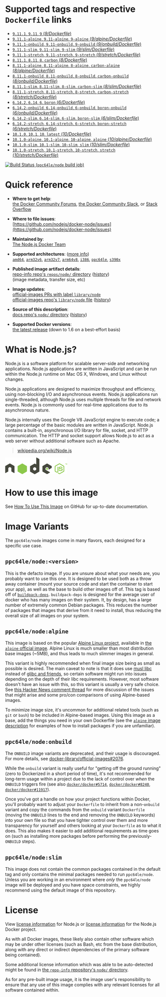 <!--

********************************************************************************

WARNING:

    DO NOT EDIT "node/README.md"

    IT IS AUTO-GENERATED

    (from the other files in "node/" combined with a set of templates)

********************************************************************************

-->

# Supported tags and respective `Dockerfile` links

-	[`9.11.1`, `9.11`, `9` (*9/Dockerfile*)](https://github.com/nodejs/docker-node/blob/9023f588717d236a92d91a8483ff0582484c22d1/9/Dockerfile)
-	[`9.11.1-alpine`, `9.11-alpine`, `9-alpine` (*9/alpine/Dockerfile*)](https://github.com/nodejs/docker-node/blob/9023f588717d236a92d91a8483ff0582484c22d1/9/alpine/Dockerfile)
-	[`9.11.1-onbuild`, `9.11-onbuild`, `9-onbuild` (*9/onbuild/Dockerfile*)](https://github.com/nodejs/docker-node/blob/9023f588717d236a92d91a8483ff0582484c22d1/9/onbuild/Dockerfile)
-	[`9.11.1-slim`, `9.11-slim`, `9-slim` (*9/slim/Dockerfile*)](https://github.com/nodejs/docker-node/blob/9023f588717d236a92d91a8483ff0582484c22d1/9/slim/Dockerfile)
-	[`9.11.1-stretch`, `9.11-stretch`, `9-stretch` (*9/stretch/Dockerfile*)](https://github.com/nodejs/docker-node/blob/9023f588717d236a92d91a8483ff0582484c22d1/9/stretch/Dockerfile)
-	[`8.11.1`, `8.11`, `8`, `carbon` (*8/Dockerfile*)](https://github.com/nodejs/docker-node/blob/b3ca6573b5c179148b446107386ae96ac6204ad3/8/Dockerfile)
-	[`8.11.1-alpine`, `8.11-alpine`, `8-alpine`, `carbon-alpine` (*8/alpine/Dockerfile*)](https://github.com/nodejs/docker-node/blob/b3ca6573b5c179148b446107386ae96ac6204ad3/8/alpine/Dockerfile)
-	[`8.11.1-onbuild`, `8.11-onbuild`, `8-onbuild`, `carbon-onbuild` (*8/onbuild/Dockerfile*)](https://github.com/nodejs/docker-node/blob/b3ca6573b5c179148b446107386ae96ac6204ad3/8/onbuild/Dockerfile)
-	[`8.11.1-slim`, `8.11-slim`, `8-slim`, `carbon-slim` (*8/slim/Dockerfile*)](https://github.com/nodejs/docker-node/blob/b3ca6573b5c179148b446107386ae96ac6204ad3/8/slim/Dockerfile)
-	[`8.11.1-stretch`, `8.11-stretch`, `8-stretch`, `carbon-stretch` (*8/stretch/Dockerfile*)](https://github.com/nodejs/docker-node/blob/b3ca6573b5c179148b446107386ae96ac6204ad3/8/stretch/Dockerfile)
-	[`6.14.2`, `6.14`, `6`, `boron` (*6/Dockerfile*)](https://github.com/nodejs/docker-node/blob/bb49c321f761c333ba87b18770121651f0a3004c/6/Dockerfile)
-	[`6.14.2-onbuild`, `6.14-onbuild`, `6-onbuild`, `boron-onbuild` (*6/onbuild/Dockerfile*)](https://github.com/nodejs/docker-node/blob/bb49c321f761c333ba87b18770121651f0a3004c/6/onbuild/Dockerfile)
-	[`6.14.2-slim`, `6.14-slim`, `6-slim`, `boron-slim` (*6/slim/Dockerfile*)](https://github.com/nodejs/docker-node/blob/bb49c321f761c333ba87b18770121651f0a3004c/6/slim/Dockerfile)
-	[`6.14.2-stretch`, `6.14-stretch`, `6-stretch`, `boron-stretch` (*6/stretch/Dockerfile*)](https://github.com/nodejs/docker-node/blob/bb49c321f761c333ba87b18770121651f0a3004c/6/stretch/Dockerfile)
-	[`10.1.0`, `10.1`, `10`, `latest` (*10/Dockerfile*)](https://github.com/nodejs/docker-node/blob/2ecc9e8579f519ae3d267b5b497b8c04d6c7040d/10/Dockerfile)
-	[`10.1.0-alpine`, `10.1-alpine`, `10-alpine`, `alpine` (*10/alpine/Dockerfile*)](https://github.com/nodejs/docker-node/blob/2ecc9e8579f519ae3d267b5b497b8c04d6c7040d/10/alpine/Dockerfile)
-	[`10.1.0-slim`, `10.1-slim`, `10-slim`, `slim` (*10/slim/Dockerfile*)](https://github.com/nodejs/docker-node/blob/2ecc9e8579f519ae3d267b5b497b8c04d6c7040d/10/slim/Dockerfile)
-	[`10.1.0-stretch`, `10.1-stretch`, `10-stretch`, `stretch` (*10/stretch/Dockerfile*)](https://github.com/nodejs/docker-node/blob/2ecc9e8579f519ae3d267b5b497b8c04d6c7040d/10/stretch/Dockerfile)

[![Build Status](https://doi-janky.infosiftr.net/job/multiarch/job/ppc64le/job/node/badge/icon) (`ppc64le/node` build job)](https://doi-janky.infosiftr.net/job/multiarch/job/ppc64le/job/node/)

# Quick reference

-	**Where to get help**:  
	[the Docker Community Forums](https://forums.docker.com/), [the Docker Community Slack](https://blog.docker.com/2016/11/introducing-docker-community-directory-docker-community-slack/), or [Stack Overflow](https://stackoverflow.com/search?tab=newest&q=docker)

-	**Where to file issues**:  
	[https://github.com/nodejs/docker-node/issues](https://github.com/nodejs/docker-node/issues)

-	**Maintained by**:  
	[The Node.js Docker Team](https://github.com/nodejs/docker-node)

-	**Supported architectures**: ([more info](https://github.com/docker-library/official-images#architectures-other-than-amd64))  
	[`amd64`](https://hub.docker.com/r/amd64/node/), [`arm32v6`](https://hub.docker.com/r/arm32v6/node/), [`arm32v7`](https://hub.docker.com/r/arm32v7/node/), [`arm64v8`](https://hub.docker.com/r/arm64v8/node/), [`i386`](https://hub.docker.com/r/i386/node/), [`ppc64le`](https://hub.docker.com/r/ppc64le/node/), [`s390x`](https://hub.docker.com/r/s390x/node/)

-	**Published image artifact details**:  
	[repo-info repo's `repos/node/` directory](https://github.com/docker-library/repo-info/blob/master/repos/node) ([history](https://github.com/docker-library/repo-info/commits/master/repos/node))  
	(image metadata, transfer size, etc)

-	**Image updates**:  
	[official-images PRs with label `library/node`](https://github.com/docker-library/official-images/pulls?q=label%3Alibrary%2Fnode)  
	[official-images repo's `library/node` file](https://github.com/docker-library/official-images/blob/master/library/node) ([history](https://github.com/docker-library/official-images/commits/master/library/node))

-	**Source of this description**:  
	[docs repo's `node/` directory](https://github.com/docker-library/docs/tree/master/node) ([history](https://github.com/docker-library/docs/commits/master/node))

-	**Supported Docker versions**:  
	[the latest release](https://github.com/docker/docker-ce/releases/latest) (down to 1.6 on a best-effort basis)

# What is Node.js?

Node.js is a software platform for scalable server-side and networking applications. Node.js applications are written in JavaScript and can be run within the Node.js runtime on Mac OS X, Windows, and Linux without changes.

Node.js applications are designed to maximize throughput and efficiency, using non-blocking I/O and asynchronous events. Node.js applications run single-threaded, although Node.js uses multiple threads for file and network events. Node.js is commonly used for real-time applications due to its asynchronous nature.

Node.js internally uses the Google V8 JavaScript engine to execute code; a large percentage of the basic modules are written in JavaScript. Node.js contains a built-in, asynchronous I/O library for file, socket, and HTTP communication. The HTTP and socket support allows Node.js to act as a web server without additional software such as Apache.

> [wikipedia.org/wiki/Node.js](https://en.wikipedia.org/wiki/Node.js)

![logo](https://raw.githubusercontent.com/docker-library/docs/01c12653951b2fe592c1f93a13b4e289ada0e3a1/node/logo.png)

# How to use this image

See [How To Use This Image](https://github.com/nodejs/docker-node/blob/master/README.md#how-to-use-this-image) on GitHub for up-to-date documentation.

# Image Variants

The `ppc64le/node` images come in many flavors, each designed for a specific use case.

## `ppc64le/node:<version>`

This is the defacto image. If you are unsure about what your needs are, you probably want to use this one. It is designed to be used both as a throw away container (mount your source code and start the container to start your app), as well as the base to build other images off of. This tag is based off of [`buildpack-deps`](https://registry.hub.docker.com/_/buildpack-deps/). `buildpack-deps` is designed for the average user of docker who has many images on their system. It, by design, has a large number of extremely common Debian packages. This reduces the number of packages that images that derive from it need to install, thus reducing the overall size of all images on your system.

## `ppc64le/node:alpine`

This image is based on the popular [Alpine Linux project](http://alpinelinux.org), available in [the `alpine` official image](https://hub.docker.com/_/alpine). Alpine Linux is much smaller than most distribution base images (~5MB), and thus leads to much slimmer images in general.

This variant is highly recommended when final image size being as small as possible is desired. The main caveat to note is that it does use [musl libc](http://www.musl-libc.org) instead of [glibc and friends](http://www.etalabs.net/compare_libcs.html), so certain software might run into issues depending on the depth of their libc requirements. However, most software doesn't have an issue with this, so this variant is usually a very safe choice. See [this Hacker News comment thread](https://news.ycombinator.com/item?id=10782897) for more discussion of the issues that might arise and some pro/con comparisons of using Alpine-based images.

To minimize image size, it's uncommon for additional related tools (such as `git` or `bash`) to be included in Alpine-based images. Using this image as a base, add the things you need in your own Dockerfile (see the [`alpine` image description](https://hub.docker.com/_/alpine/) for examples of how to install packages if you are unfamiliar).

## `ppc64le/node:onbuild`

The `ONBUILD` image variants are deprecated, and their usage is discouraged. For more details, see [docker-library/official-images#2076](https://github.com/docker-library/official-images/issues/2076).

While the `onbuild` variant is really useful for "getting off the ground running" (zero to Dockerized in a short period of time), it's not recommended for long-term usage within a project due to the lack of control over *when* the `ONBUILD` triggers fire (see also [`docker/docker#5714`](https://github.com/docker/docker/issues/5714), [`docker/docker#8240`](https://github.com/docker/docker/issues/8240), [`docker/docker#11917`](https://github.com/docker/docker/issues/11917)).

Once you've got a handle on how your project functions within Docker, you'll probably want to adjust your `Dockerfile` to inherit from a non-`onbuild` variant and copy the commands from the `onbuild` variant `Dockerfile` (moving the `ONBUILD` lines to the end and removing the `ONBUILD` keywords) into your own file so that you have tighter control over them and more transparency for yourself and others looking at your `Dockerfile` as to what it does. This also makes it easier to add additional requirements as time goes on (such as installing more packages before performing the previously-`ONBUILD` steps).

## `ppc64le/node:slim`

This image does not contain the common packages contained in the default tag and only contains the minimal packages needed to run `ppc64le/node`. Unless you are working in an environment where *only* the `ppc64le/node` image will be deployed and you have space constraints, we highly recommend using the default image of this repository.

# License

View [license information](https://github.com/nodejs/node/blob/master/LICENSE) for Node.js or [license information](https://github.com/nodejs/docker-node/blob/master/LICENSE) for the Node.js Docker project.

As with all Docker images, these likely also contain other software which may be under other licenses (such as Bash, etc from the base distribution, along with any direct or indirect dependencies of the primary software being contained).

Some additional license information which was able to be auto-detected might be found in [the `repo-info` repository's `node/` directory](https://github.com/docker-library/repo-info/tree/master/repos/node).

As for any pre-built image usage, it is the image user's responsibility to ensure that any use of this image complies with any relevant licenses for all software contained within.
